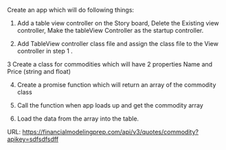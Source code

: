 Create an app which will do following things:

1. Add a table view controller on the Story board, Delete the Existing view controller, Make the tableView Controller as the startup controller.

2. Add TableView controller class file and assign the class file to the View controller in step 1 .

3 Create a class for commodities which will have 2 properties Name and Price (string and float)

4. Create a promise  function which will return an array of the commodity class 

5. Call the function when app loads up and get the commodity array

6. Load the data from the array into the table. 

 

URL: https://financialmodelingprep.com/api/v3/quotes/commodity?apikey=sdfsdfsdff

